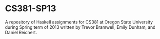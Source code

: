 CS381-SP13
==========

A repository of Haskell assignments for CS381 at Oregon State University during
Spring term of 2013 written by Trevor Bramwell, Emily Dunham, and Daniel Reichert.
